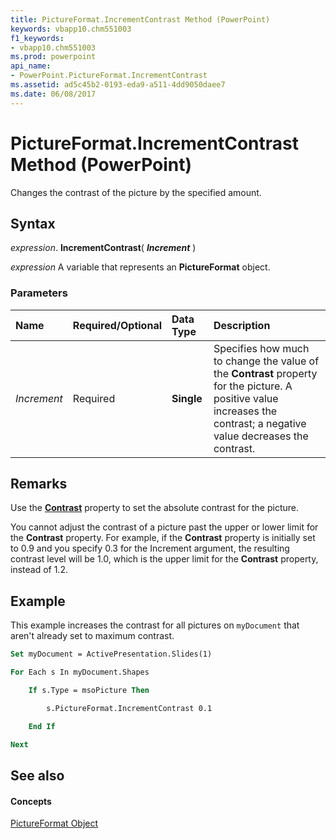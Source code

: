 ```yaml
---
title: PictureFormat.IncrementContrast Method (PowerPoint)
keywords: vbapp10.chm551003
f1_keywords:
- vbapp10.chm551003
ms.prod: powerpoint
api_name:
- PowerPoint.PictureFormat.IncrementContrast
ms.assetid: ad5c45b2-0193-eda9-a511-4dd9050daee7
ms.date: 06/08/2017
---
```



# PictureFormat.IncrementContrast Method (PowerPoint)

Changes the contrast of the picture by the specified amount. 


## Syntax

 _expression_. **IncrementContrast**( **_Increment_** )

 _expression_ A variable that represents an **PictureFormat** object.


### Parameters



|**Name**|**Required/Optional**|**Data Type**|**Description**|
|:-----|:-----|:-----|:-----|
| _Increment_|Required|**Single**|Specifies how much to change the value of the  **Contrast** property for the picture. A positive value increases the contrast; a negative value decreases the contrast.|

## Remarks

Use the  **[Contrast](pictureformat-contrast-property-powerpoint.md)** property to set the absolute contrast for the picture.

You cannot adjust the contrast of a picture past the upper or lower limit for the  **Contrast** property. For example, if the **Contrast** property is initially set to 0.9 and you specify 0.3 for the Increment argument, the resulting contrast level will be 1.0, which is the upper limit for the **Contrast** property, instead of 1.2.


## Example

This example increases the contrast for all pictures on  `myDocument` that aren't already set to maximum contrast.


```vb
Set myDocument = ActivePresentation.Slides(1)

For Each s In myDocument.Shapes

    If s.Type = msoPicture Then

        s.PictureFormat.IncrementContrast 0.1

    End If

Next
```


## See also


#### Concepts


[PictureFormat Object](pictureformat-object-powerpoint.md)

